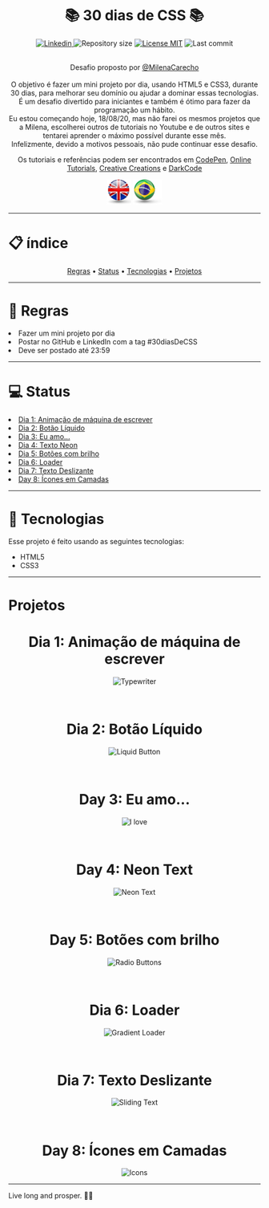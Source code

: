 <h1 align="center">📚 30 dias de CSS 📚</h1>

<div align="center">
    <a href="https://www.linkedin.com/in/thais-quintela/">
        <img src="https://img.shields.io/static/v1?label=%20&message=Thais%20Quintela&color=brightgreen&style=plastic&logo=LinkedIn" alt="Linkedin"/>
    </a>  
    <a><img src="https://img.shields.io/github/repo-size/ThaisQuintela/30daysofCSS?color=brightgreen&style=plastic" alt="Repository size" /></a>  
    <a href="https://github.com/ThaisQuintela/30daysofCSS/LICENSE.txt"><img src="https://img.shields.io/github/license/ThaisQuintela/NLW-Proffy?color=brightgreen&style=plastic" alt="License MIT" /></a>  
    <a><img src="https://img.shields.io/github/last-commit/ThaisQuintela/30daysofCSS?style=plastic" alt="Last commit" /></a><br><br>
</div>

<p align="center">Desafio proposto por <a href="https://github.com/MilenaCarecho/30diasDeCSS">@MilenaCarecho</a><br><br>O objetivo é fazer um mini projeto por dia, usando HTML5 e CSS3, durante 30 dias, para melhorar seu domínio ou ajudar a dominar essas tecnologias. É um desafio divertido para iniciantes e também é ótimo para fazer da programação um hábito.<br> Eu estou começando hoje, 18/08/20, mas não farei os mesmos projetos que a Milena, escolherei outros de tutoriais no Youtube e de outros sites e tentarei aprender o máximo possível durante esse mês.<br>Infelizmente, devido a motivos pessoais, não pude continuar esse desafio.</p>
<p align="center">Os tutoriais e referências podem ser encontrados em <a href="https://codepen.io/">CodePen</a>, <a href="https://www.youtube.com/channel/UCbwXnUipZsLfUckBPsC7Jog">Online Tutorials</a>, <a href="https://www.youtube.com/channel/UCOKmVksbzoKJKmtu7rlEM1A">Creative Creations</a> e <a href="https://www.youtube.com/channel/UCD3KVjbb7aq2OiOffuungzw">DarkCode</a></p>

<p align="center">
    <a href="README.md"><img src="/.github/england flag.png" alt="English" height="50" /></a>
    <a href="README-pt.md"><img src="/.github/brazil flag.png" alt="Português" height="50" /></a>
</p>

---

<h1>📋 índice</h1>
<div align="center">
    <a href="#rules">Regras</a> • 
    <a href="#status">Status</a> • 
    <a href="#technologies">Tecnologias</a> • 
    <a href="#projects">Projetos</a>
</div>

---

<div id="rules">
    <h1>📜 Regras</h1>
        <lu>
            <li>Fazer um mini projeto por dia</li>
            <li>Postar no GitHub e LinkedIn com a tag #30diasDeCSS</li>
            <li>Deve ser postado até 23:59</li>
        </lu>
</div>


---

<div id="status">
    <h1>💻 Status</h1>
    <lu>
        <a href="#day1"><li>Dia 1: Animação de máquina de escrever</li></a>
        <a href="#day2"><li>Dia 2: Botão Líquido</li></a>
        <a href="#day3"><li>Dia 3: Eu amo...</li></a>
        <a href="#day4"><li>Dia 4: Texto Neon</li></a>
        <a href="#day5"><li>Dia 5: Botões com brilho</li></a>
        <a href="#day6"><li>Dia 6: Loader</li></a>
        <a href="#day7"><li>Dia 7: Texto Deslizante</li></a>
        <a href="#day8"><li>Day 8: Ícones em Camadas</li></a>
    </lu>
</div>

---

<div id="technologies">
    <h1>🚀 Tecnologias</h1>
    <p>Esse projeto é feito usando as seguintes tecnologias:</p>
    <ul>
        <li>HTML5</li>
        <li>CSS3</li>
    </ul>
</div>

---

<div id="projects">
    <h1>Projetos</h1>
    <div id="day1" align="center">
    <h1>Dia 1: Animação de máquina de escrever</h1>
    
![Typewriter](https://user-images.githubusercontent.com/69700012/90462000-3680e580-e0de-11ea-8d3a-06a0dadde5e2.gif)
    </div><br>
    <div id="day2" align="center">
        <h1>Dia 2: Botão Líquido</h1>

![Liquid Button](https://user-images.githubusercontent.com/69700012/90673208-c5e8de80-e22d-11ea-816a-4bf7374875a2.gif)
    </div><br>
    <div id="day3" align="center">
        <h1>Day 3: Eu amo...</h1>

![I love](https://user-images.githubusercontent.com/69700012/90828544-9660d180-e314-11ea-959f-61b9bf650509.gif)
    </div><br>
    <div id="day4" align="center">
        <h1>Day 4: Neon Text</h1>

![Neon Text](https://user-images.githubusercontent.com/69700012/90946442-24b38100-e403-11ea-84e5-01c8dbda39fb.gif)
    </div><br>
    <div id="day5" align="center">
        <h1>Day 5: Botões com brilho</h1>

![Radio Buttons](https://user-images.githubusercontent.com/69700012/90968933-bfc25e80-e4c8-11ea-8fab-dbd6c0bd2255.gif)
    </div><br>
    <div id="day6" align="center">
        <h1>Dia 6: Loader</h1>

![Gradient Loader](https://user-images.githubusercontent.com/69700012/90997107-03839980-e597-11ea-9366-6991d67b061d.gif)
    </div><br>
    <div id="day7" align="center">
        <h1>Dia 7: Texto Deslizante</h1>

![Sliding Text](https://user-images.githubusercontent.com/69700012/91375414-02e63f80-e7f1-11ea-9735-ce962b9b3767.gif)
    </div><br>
    <div id="day8" align="center">
        <h1>Day 8: Ícones em Camadas</h1>

![Icons](https://user-images.githubusercontent.com/69700012/91625583-e5df7700-e97e-11ea-8d7c-856cab1bd01b.gif)
    </div>
</div>

---

<p>Live long and prosper. 🖖🏻</p>
